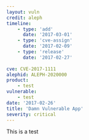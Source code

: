 ```yaml
---
layout: vuln
credit: aleph
timeline:
    - type: 'add'
      date: '2017-03-01'
    - type: 'cve-assign'
      date: '2017-02-09'
    - type: 'release'
      date: '2017-02-27'
      
cve: CVE-2017-1111
alephid: ALEPH-2020000   
product: 
    - test
vulnerable:
    - test
date: '2017-02-26'
title: 'Damn Vulnerable App'
severity: critical
---
```

This is a test